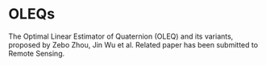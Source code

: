 # OLEQs

The Optimal Linear Estimator of Quaternion (OLEQ) and its variants, proposed by Zebo Zhou, Jin Wu et al.
Related paper has been submitted to Remote Sensing.
